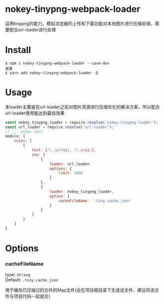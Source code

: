 # nokey-tinypng-webpack-loader
运用tinypng的能力，模拟浏览器的上传和下载功能对本地图片进行压缩处理，需要配合url-loader进行处理

# Install
```
$ npm i nokey-tinypng-webpack-loader --save-dev
或者
$ yarn add nokey-tinypng-webpack-loader -D
```
# Usage
本loader主要是在url-loader之前对图片资源进行压缩优化的解决方案，所以配合url-loader使用能达到最佳效果
```javascript
const nokey_tinypng_loader = require.resolve('nokey-tinypng-loader');
const url_loader = require.resolve('url-loader');
// ... other conf
module: {
    rules: [
        {
            test: [/\.jpe?g$/, /\.png$/],
            use: [
                {
                    loader: url_loader,
                    options: {
                        limit: 1000
                    }
                },
                {
                    loader: nokey_tinypng_loader,
                    option: {
                        cacheFileName: '.tiny.cache.json'
                    }
                }
            ]
        }
    ]
}
```

# Options
### cacheFileName
type: `String`   
Default: `.tiny.cache.json`   

用于缓存已压缩过的文件的Map文件(会在项目根目录下生成该文件，建议将该文件与项目代码一起提交)